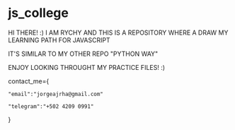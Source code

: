 # js_college
HI THERE! :)
I AM RYCHY AND THIS 
IS A REPOSITORY WHERE A DRAW MY LEARNING PATH
FOR JAVASCRIPT

IT'S SIMILAR TO MY OTHER REPO "PYTHON WAY"

ENJOY LOOKING THROUGHT MY PRACTICE FILES! :)

contact_me={

    "email":"jorgeajrha@gmail.com"

    "telegram":"+502 4209 0991"

}
